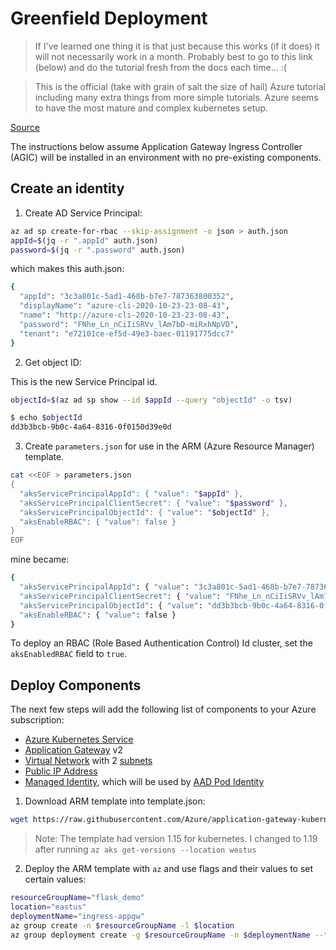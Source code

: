 # Greenfield Deployment

> If I've learned one thing it is that just because this works (if it does) it will not necessarily work in a month. Probably best to go to this link (below) and do the tutorial fresh from the docs each time... :(

> This is the official (take with grain of salt the size of hail) Azure tutorial including many extra things from more simple tutorials. Azure seems to have the most mature and complex kubernetes setup.

[Source](https://github.com/Azure/application-gateway-kubernetes-ingress/blob/master/docs/setup/install-new.md)

The instructions below assume Application Gateway Ingress Controller (AGIC) will be installed in an environment with no pre-existing components.

## Create an identity

1. Create AD Service Principal:
```bash
az ad sp create-for-rbac --skip-assignment -o json > auth.json
appId=$(jq -r ".appId" auth.json)
password=$(jq -r ".password" auth.json)
```

which makes this auth.json:
```bash
{
  "appId": "3c3a801c-5ad1-468b-b7e7-787363800352",
  "displayName": "azure-cli-2020-10-23-23-08-43",
  "name": "http://azure-cli-2020-10-23-23-08-43",
  "password": "FNhe_Ln_nCiIiSRVv_lAm7bD-miRxhNpVD",
  "tenant": "e72101ce-ef5d-49e3-baec-01191775dcc7"
}
```

2. Get object ID:

This is the new Service Principal id.
```bash
objectId=$(az ad sp show --id $appId --query "objectId" -o tsv)
```

```bash
$ echo $objectId
dd3b3bcb-9b0c-4a64-8316-0f0150d39e0d
```

3. Create ```parameters.json``` for use in the ARM (Azure Resource Manager) template.

```bash
cat <<EOF > parameters.json
{
  "aksServicePrincipalAppId": { "value": "$appId" },
  "aksServicePrincipalClientSecret": { "value": "$password" },
  "aksServicePrincipalObjectId": { "value": "$objectId" },
  "aksEnableRBAC": { "value": false }
}
EOF
```
mine became:
```bash
{
  "aksServicePrincipalAppId": { "value": "3c3a801c-5ad1-468b-b7e7-787363800352" },
  "aksServicePrincipalClientSecret": { "value": "FNhe_Ln_nCiIiSRVv_lAm7bD-miRxhNpVD" },
  "aksServicePrincipalObjectId": { "value": "dd3b3bcb-9b0c-4a64-8316-0f0150d39e0d" },
  "aksEnableRBAC": { "value": false }
}
```

To deploy an RBAC (Role Based Authentication Control) Id cluster, set the ```aksEnabledRBAC``` field to ```true```.

## Deploy Components

The next few steps will add the following list of components to your Azure subscription:

* [Azure Kubernetes Service](https://docs.microsoft.com/en-us/azure/aks/intro-kubernetes)  
* [Application Gateway](https://docs.microsoft.com/en-us/azure/application-gateway/overview) v2  
* [Virtual Network](https://docs.microsoft.com/en-us/azure/virtual-network/virtual-networks-overview) with 2 [subnets](https://docs.microsoft.com/en-us/azure/virtual-network/virtual-networks-overview)  
* [Public IP Address](https://docs.microsoft.com/en-us/azure/virtual-network/virtual-network-public-ip-address)  
* [Managed Identity](https://docs.microsoft.com/en-us/azure/active-directory/managed-identities-azure-resources/overview), which will be used by [AAD Pod Identity](https://github.com/Azure/aad-pod-identity/blob/master/README.md)  

1. Download ARM template into template.json:

```bash
wget https://raw.githubusercontent.com/Azure/application-gateway-kubernetes-ingress/master/deploy/azuredeploy.json -O template.json
```

> Note: The template had version 1.15 for kubernetes. I changed to 1.19 after running ```az aks get-versions --location westus```

2. Deploy the ARM template with ```az``` and use flags and their values to set certain values:

```bash
resourceGroupName="flask_demo"
location="eastus"
deploymentName="ingress-appgw"
az group create -n $resourceGroupName -l $location
az group deployment create -g $resourceGroupName -n $deploymentName --template-file template.json --parameters parameters.json
```

